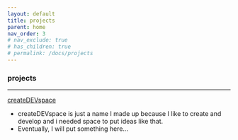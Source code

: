 ```yaml
---
layout: default
title: projects
parent: home
nav_order: 3
# nav_exclude: true
# has_children: true
# permalink: /docs/projects
---
```


### projects 
---

[createDEVspace](https://joyous-violin.cloudvent.net/)

- createDEVspace is just a name I made up because I like to create and develop and i needed space to put ideas like that.
- Eventually, I will put something here...